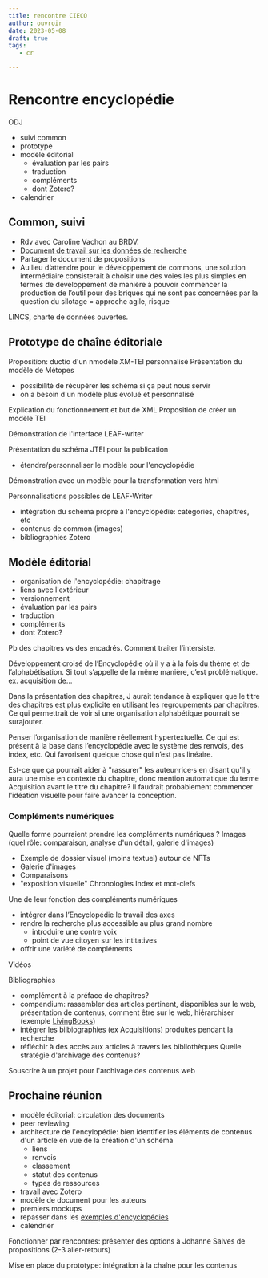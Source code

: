 ```yaml
---
title: rencontre CIECO
author: ouvroir
date: 2023-05-08
draft: true
tags:
   - cr

---
```




# Rencontre encyclopédie

ODJ
- suivi common
- prototype 
- modèle éditorial
    - évaluation par les pairs
    - traduction
    - compléments
    - dont Zotero?
- calendrier

## Common, suivi

- Rdv avec Caroline Vachon au BRDV.
- [Document de travail sur les données de recherche](https://docs.google.com/document/d/1rdwz_gT4uMUnXUZPhDhc0QmPw5wQgLf9EG9XoWiA0z0/edit?usp=sharing)
- Partager le document de propositions
- Au lieu d’attendre pour le développement de commons, une solution intermédiaire consisterait à choisir une des voies les plus simples en termes de développement de manière à pouvoir commencer la production de l’outil pour des briques qui ne sont pas concernées par la question du silotage = approche agile, risque

LINCS, charte de données ouvertes.

## Prototype de chaîne éditoriale
Proposition: ductio d'un nmodèle XM-TEI personnalisé
Présentation du modèle de Métopes
- possibilité de récupérer les schéma si ça peut nous servir
- on a besoin d'un modèle plus évolué et personnalisé

Explication du fonctionnement et but de XML
Proposition de créer un modèle TEI

Démonstration de l'interface LEAF-writer

Présentation du schéma JTEI pour la publication
- étendre/personnaliser le modèle pour l'encyclopédie

Démonstration avec un modèle pour la transformation vers html

Personnalisations possibles de LEAF-Writer
- intégration du schéma propre à l'encyclopédie: catégories, chapitres, etc
- contenus de common (images)
- bibliographies Zotero

## Modèle éditorial
- organisation de l'encyclopédie: chapitrage
- liens avec l'extérieur
- versionnement
- évaluation par les pairs
- traduction
- compléments
- dont Zotero?

Pb des chapitres vs des encadrés. Comment traiter l’intersiste.

Développement croisé de l’Encyclopédie où il y a à la fois du thème et de l’alphabétisation. Si tout s’appelle de la même manière, c’est problématique. ex. acquisition de...

Dans la présentation des chapitres, J aurait tendance à expliquer que le titre des chapitres est plus explicite en utilisant les regroupements par chapitres. Ce qui permettrait de voir si une organisation alphabétique pourrait se surajouter. 

Penser l’organisation de manière réellement hypertextuelle. Ce qui est présent à la base dans l’encyclopédie avec le système des renvois, des index, etc. Qui favorisent quelque chose qui n’est pas linéaire.

Est-ce que ça pourrait aider à "rassurer" les auteur·rice·s en disant qu'il y aura une mise en contexte du chapitre, donc mention automatique du terme Acquisition avant le titre du chapitre?
Il faudrait probablement commencer l'idéation visuelle pour faire avancer la conception.

### Compléments numériques

Quelle forme pourraient prendre les compléments numériques ?
Images (quel rôle: comparaison, analyse d'un détail, galerie d'images)
- Exemple de dossier visuel (moins textuel) autour de NFTs
- Galerie d'images
- Comparaisons
- "exposition visuelle"
Chronologies
Index et mot-clefs

Une de leur fonction des compléments numériques
- intégrer dans l’Encyclopédie le travail des axes
- rendre la recherche plus accessible au plus grand nombre
    - introduire une contre voix
    - point de vue citoyen sur les intitatives
- offrir une variété de compléments


Vidéos

Bibliographies
- complément à la préface de chapitres?
- compendium: rassembler des articles pertinent, disponibles sur le web, présentation de contenus, comment être sur le web, hiérarchiser (exemple [LivingBooks](
https://livingbooksabouthistory.ch/en/book/women-gender-and-computing#chapter-1-1-3))
- intégrer les bilbiographies (ex Acquisitions) produites pendant la recherche
- réfléchir à des accès aux articles à travers les bibliothèques
Quelle stratégie d'archivage des contenus? 

Souscrire à un projet pour l'archivage des contenus web

## Prochaine réunion
- modèle éditorial: circulation des documents
- peer reviewing
- architecture de l'encylopédie: bien identifier les éléments de contenus d'un article en vue de la création d'un schéma
    - liens
    - renvois
    - classement
    - statut des contenus
    - types de ressources
- travail avec Zotero 
- modèle de document pour les auteurs
- premiers mockups 
- repasser dans les [exemples d'encyclopédies](https://www.zotero.org/groups/2480242/ouvroir/collections/NQS2QLBQ)
- calendrier

Fonctionner par rencontres: présenter des options à Johanne 
Salves de propositions (2-3 aller-retours)

Mise en place du prototype: intégration à la chaîne pour les contenus